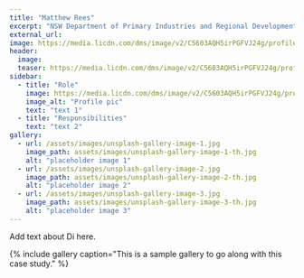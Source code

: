 ```yaml
---
title: "Matthew Rees"
excerpt: "NSW Department of Primary Industries and Regional Development "
external_url: 
image: https://media.licdn.com/dms/image/v2/C5603AQH5irPGFVJ24g/profile-displayphoto-shrink_200_200/profile-displayphoto-shrink_200_200/0/1630882759053?e=2147483647&v=beta&t=UOUunMt7mZZhbMtEIgmosSiUs4Uy3T9FoYgaoTE_kLQ
header:
  image: 
  teaser: https://media.licdn.com/dms/image/v2/C5603AQH5irPGFVJ24g/profile-displayphoto-shrink_200_200/profile-displayphoto-shrink_200_200/0/1630882759053?e=2147483647&v=beta&t=UOUunMt7mZZhbMtEIgmosSiUs4Uy3T9FoYgaoTE_kLQ
sidebar:
  - title: "Role"
    image: https://media.licdn.com/dms/image/v2/C5603AQH5irPGFVJ24g/profile-displayphoto-shrink_200_200/profile-displayphoto-shrink_200_200/0/1630882759053?e=2147483647&v=beta&t=UOUunMt7mZZhbMtEIgmosSiUs4Uy3T9FoYgaoTE_kLQ
    image_alt: "Profile pic"
    text: "text 1"
  - title: "Responsibilities"
    text: "text 2"
gallery:
  - url: /assets/images/unsplash-gallery-image-1.jpg
    image_path: assets/images/unsplash-gallery-image-1-th.jpg
    alt: "placeholder image 1"
  - url: /assets/images/unsplash-gallery-image-2.jpg
    image_path: assets/images/unsplash-gallery-image-2-th.jpg
    alt: "placeholder image 2"
  - url: /assets/images/unsplash-gallery-image-3.jpg
    image_path: assets/images/unsplash-gallery-image-3-th.jpg
    alt: "placeholder image 3"
---
```


Add text about Di here.

{% include gallery caption="This is a sample gallery to go along with this case study." %}
